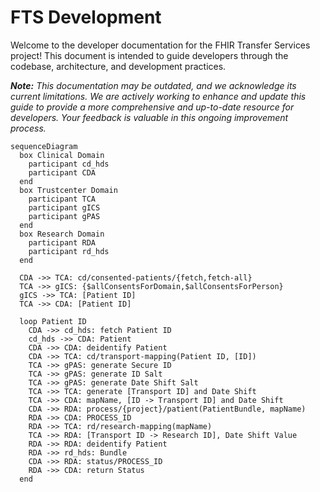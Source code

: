 # FTS Development

Welcome to the developer documentation for the FHIR Transfer Services project! This document is
intended to guide developers through the codebase, architecture, and development practices.

***Note:** This documentation may be outdated, and we acknowledge its current limitations. We are
actively working to enhance and update this guide to provide a more comprehensive and up-to-date
resource for developers. Your feedback is valuable in this ongoing improvement process.*

```mermaid
sequenceDiagram
  box Clinical Domain
    participant cd_hds
    participant CDA
  end
  box Trustcenter Domain
    participant TCA
    participant gICS
    participant gPAS
  end
  box Research Domain
    participant RDA
    participant rd_hds
  end

  CDA ->> TCA: cd/consented-patients/{fetch,fetch-all}
  TCA ->> gICS: {$allConsentsForDomain,$allConsentsForPerson}
  gICS ->> TCA: [Patient ID]
  TCA ->> CDA: [Patient ID]

  loop Patient ID
    CDA ->> cd_hds: fetch Patient ID
    cd_hds ->> CDA: Patient
    CDA ->> CDA: deidentify Patient
    CDA ->> TCA: cd/transport-mapping(Patient ID, [ID])
    TCA ->> gPAS: generate Secure ID
    TCA ->> gPAS: generate ID Salt
    TCA ->> gPAS: generate Date Shift Salt
    TCA ->> TCA: generate [Transport ID] and Date Shift
    TCA ->> CDA: mapName, [ID -> Transport ID] and Date Shift
    CDA ->> RDA: process/{project}/patient(PatientBundle, mapName)
    RDA ->> CDA: PROCESS_ID
    RDA ->> TCA: rd/research-mapping(mapName)
    TCA ->> RDA: [Transport ID -> Research ID], Date Shift Value
    RDA ->> RDA: deidentify Patient
    RDA ->> rd_hds: Bundle
    CDA ->> RDA: status/PROCESS_ID
    RDA ->> CDA: return Status
  end
```
